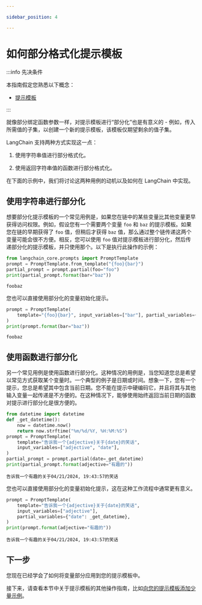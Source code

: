```yaml
---

sidebar_position: 4

---
```


# 如何部分格式化提示模板

:::info 先决条件

本指南假定您熟悉以下概念：

- [提示模板](/docs/concepts/#prompt-templates)

:::

就像部分绑定函数参数一样，对提示模板进行“部分化”也是有意义的 - 例如，传入所需值的子集，以创建一个新的提示模板，该模板仅期望剩余的值子集。

LangChain 支持两种方式实现这一点：

1. 使用字符串值进行部分格式化。

2. 使用返回字符串值的函数进行部分格式化。

在下面的示例中，我们将讨论这两种用例的动机以及如何在 LangChain 中实现。

## 使用字符串进行部分化

想要部分化提示模板的一个常见用例是，如果您在链中的某些变量比其他变量更早获得访问权限。例如，假设您有一个需要两个变量 `foo` 和 `baz` 的提示模板。如果您在链的早期获得了 `foo` 值，但稍后才获得 `baz` 值，那么通过整个链传递这两个变量可能会很不方便。相反，您可以使用 `foo` 值对提示模板进行部分化，然后传递部分化的提示模板，并只使用那个。以下是执行此操作的示例：

```python
from langchain_core.prompts import PromptTemplate
prompt = PromptTemplate.from_template("{foo}{bar}")
partial_prompt = prompt.partial(foo="foo")
print(partial_prompt.format(bar="baz"))
```

```output
foobaz
```

您也可以直接使用部分化的变量初始化提示。

```python
prompt = PromptTemplate(
    template="{foo}{bar}", input_variables=["bar"], partial_variables={"foo": "foo"}
)
print(prompt.format(bar="baz"))
```

```output
foobaz
```

## 使用函数进行部分化

另一个常见用例是使用函数进行部分化。这种情况的用例是，当您知道您总是希望以常见方式获取某个变量时。一个典型的例子是日期或时间。想象一下，您有一个提示，您总是希望其中包含当前日期。您不能在提示中硬编码它，并且将其与其他输入变量一起传递是不方便的。在这种情况下，能够使用始终返回当前日期的函数对提示进行部分化是很方便的。

```python
from datetime import datetime
def _get_datetime():
    now = datetime.now()
    return now.strftime("%m/%d/%Y, %H:%M:%S")
prompt = PromptTemplate(
    template="告诉我一个{adjective}关于{date}的笑话",
    input_variables=["adjective", "date"],
)
partial_prompt = prompt.partial(date=_get_datetime)
print(partial_prompt.format(adjective="有趣的"))
```

```output
告诉我一个有趣的关于04/21/2024, 19:43:57的笑话
```

您也可以直接使用部分化的变量初始化提示，这在这种工作流程中通常更有意义。

```python
prompt = PromptTemplate(
    template="告诉我一个{adjective}关于{date}的笑话",
    input_variables=["adjective"],
    partial_variables={"date": _get_datetime},
)
print(prompt.format(adjective="有趣的"))
```

```output
告诉我一个有趣的关于04/21/2024, 19:43:57的笑话
```

## 下一步

您现在已经学会了如何将变量部分应用到您的提示模板中。

接下来，请查看本节中关于提示模板的其他操作指南，比如[向您的提示模板添加少量示例](/docs/how_to/few_shot_examples_chat)。